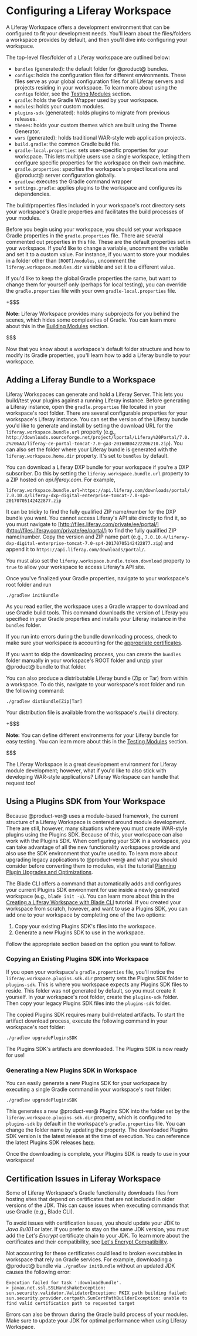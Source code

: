 # Configuring a Liferay Workspace [](id=configuring-a-liferay-workspace)

A Liferay Workspace offers a development environment that can be configured to
fit your development needs. You'll learn about the files/folders a workspace
provides by default, and then you'll dive into configuring your workspace.

The top-level files/folder of a Liferay workspace are outlined below:

- `bundles` (generated): the default folder for @product@ bundles.
- `configs`: holds the configuration files for different environments. These
  files serve as your global configuration files for all Liferay servers and
  projects residing in your workspace. To learn more about using the `configs`
  folder, see the
  [Testing Modules](/develop/tutorials/-/knowledge_base/7-0/development-lifecycle-for-a-liferay-workspace#testing-modules)
  section.
- `gradle`: holds the Gradle Wrapper used by your workspace.
- `modules`: holds your custom modules.
- `plugins-sdk` (generated): holds plugins to migrate from previous releases.
- `themes`: holds your custom themes which are built using the Theme Generator.
- `wars` (generated): holds traditional WAR-style web application projects.
- `build.gradle`: the common Gradle build file.
- `gradle-local.properties`: sets user-specific properties for your workspace.
  This lets multiple users use a single workspace, letting them configure
  specific properties for the workspace on their own machine.
- `gradle.properties`: specifies the workspace's project locations and @product@
  server configuration globally. 
- `gradlew`: executes the Gradle command wrapper
- `settings.gradle`: applies plugins to the workspace and configures its
  dependencies.

The build/properties files included in your workspace's root directory sets your
workspace's Gradle properties and facilitates the build processes of your
modules.

Before you begin using your workspace, you should set your workspace Gradle
properties in the `gradle.properties` file. There are several commented out
properties in this file. These are the default properties set in your workspace.
If you'd like to change a variable, uncomment the variable and set it to a
custom value. For instance, if you want to store your modules in a folder other
than `[ROOT]/modules`, uncomment the `liferay.workspace.modules.dir` variable
and set it to a different value.

If you'd like to keep the global Gradle properties the same, but want to change
them for yourself only (perhaps for local testing), you can override the
`gradle.properties` file with your own `gradle-local.properties` file.

+$$$

**Note:** Liferay Workspace provides many subprojects for you behind the scenes,
which hides some complexities of Gradle. You can learn more about this in the
[Building Modules](/develop/tutorials/-/knowledge_base/7-0/development-lifecycle-for-a-liferay-workspace#building-modules)
section.

$$$

Now that you know about a workspace's default folder structure and how to modify
its Gradle properties, you'll learn how to add a Liferay bundle to your
workspace.

## Adding a Liferay Bundle to a Workspace [](id=adding-a-liferay-bundle-to-a-workspace)

Liferay Workspaces can generate and hold a Liferay Server. This lets you
build/test your plugins against a running Liferay instance. Before generating a
Liferay instance, open the `gradle.properties` file located in your workspace's
root folder. There are several configurable properties for your workspace's
Liferay instance. You can set the version of the Liferay bundle you'd like to
generate and install by setting the download URL for the
`liferay.workspace.bundle.url` property
(e.g., `http://downloads.sourceforge.net/project/lportal/Liferay%20Portal/7.0.2%20GA3/liferay-ce-portal-tomcat-7.0-ga3-20160804222206210.zip`).
You can also set the folder where your Liferay bundle is generated with the
`liferay.workspace.home.dir` property. It's set to `bundles` by default.

You can download a Liferay DXP bundle for your workspace if you're a DXP
subscriber. Do this by setting the `liferay.workspace.bundle.url` property to a
ZIP hosted on *api.liferay.com*. For example,

`liferay.workspace.bundle.url=https://api.liferay.com/downloads/portal/7.0.10.4/liferay-dxp-digital-enterprise-tomcat-7.0-sp4-20170705142422877.zip`

<!-- I formatted the above snippet differently to avoid providing a link.
-Cody-->

It can be tricky to find the fully qualified ZIP name/number for the DXP bundle
you want. You cannot access Liferay's API site directly to find it, so you must
navigate to
[http://files.liferay.com/private/ee/portal/](http://files.liferay.com/private/ee/portal/)
to find the fully qualified ZIP name/number. Copy the version and ZIP name part
(e.g., `7.0.10.4/liferay-dxp-digital-enterprise-tomcat-7.0-sp4-20170705142422877.zip`)
and append it to `https://api.liferay.com/downloads/portal/`.

You must also set the `liferay.workspace.bundle.token.download` property to
`true` to allow your workspace to access Liferay's API site.

Once you've finalized your Gradle properties, navigate to your workspace's root
folder and run

    ./gradlew initBundle

As you read earlier, the workspace uses a Gradle wrapper to download and use
Gradle build tools. This command downloads the version of Liferay you specified
in your Gradle properties and installs your Liferay instance in the `bundles`
folder.

If you run into errors during the bundle downloading process, check to make sure
your workspace is accounting for the
[appropriate certificates](/develop/tutorials/-/knowledge_base/7-0/configuring-a-liferay-workspace#certification-issues-in-liferay-workspace).

If you want to skip the downloading process, you can create the `bundles` folder
manually in your workspace's ROOT folder and unzip your @product@ bundle to that
folder.

You can also produce a distributable Liferay bundle (Zip or Tar) from within a
workspace. To do this, navigate to your workspace's root folder and run the
following command:

    ./gradlew distBundle[Zip|Tar]

Your distribution file is available from the workspace's `/build` directory.

+$$$

**Note:** You can define different environments for your Liferay bundle for
easy testing. You can learn more about this in the
[Testing Modules](/develop/tutorials/-/knowledge_base/7-0/development-lifecycle-for-a-liferay-workspace#testing-modules)
section.

$$$

The Liferay Workspace is a great development environment for Liferay module
development; however, what if you'd like to also stick with developing WAR-style
applications? Liferay Workspace can handle that request too!

## Using a Plugins SDK from Your Workspace [](id=using-a-plugins-sdk-from-your-workspace)

Because @product-ver@ uses a module-based framework, the current structure of a
Liferay Workspace is centered around module development. There are still,
however, many situations where you must create WAR-style plugins using the
Plugins SDK. Because of this, your workspace can also work with the Plugins SDK.
When configuring your SDK in a workspace, you can take advantage of all the new
functionality workspaces provide and also use the SDK environment that you're
used to. To learn more about upgrading legacy applications to @product-ver@ and
what you should consider before converting them to modules, visit the tutorial
[Planning Plugin Upgrades and Optimizations](/develop/tutorials/-/knowledge_base/7-0/migrating-existing-code-to-liferay-7).

The Blade CLI offers a command that automatically adds and configures your
current Plugins SDK environment for use inside a newly generated workspace
(e.g., `blade init -u`). You can learn more about this in the
[Creating a Liferay Workspace with Blade CLI](/develop/tutorials/-/knowledge_base/7-0/creating-a-liferay-workspace-with-blade-cli)
tutorial. If you created your workspace from scratch, however, and
want to use a Plugins SDK, you can add one to your workspace by completing one
of the two options:

1.  Copy your existing Plugins SDK's files into the workspace.
2.  Generate a new Plugins SDK to use in the workspace.

Follow the appropriate section based on the option you want to follow.

### Copying an Existing Plugins SDK into Workspace [](id=copying-an-existing-plugins-sdk-into-workspace)

If you open your workspace's `gradle.properties` file, you'll notice the
`liferay.workspace.plugins.sdk.dir` property sets the Plugins SDK folder to
`plugins-sdk`. This is where you workspace expects any Plugins SDK files to
reside. This folder was not generated by default, so you must create it
yourself. In your workspace's root folder, create the `plugins-sdk` folder. Then
copy your legacy Plugins SDK files into the `plugins-sdk` folder.

The copied Plugins SDK requires many build-related artifacts. To start the
artifact download process, execute the following command in your workspace's
root folder:

    ./gradlew upgradePluginsSDK

The Plugins SDK's artifacts are downloaded. The Plugins SDK is now ready for
use!

### Generating a New Plugins SDK in Workspace [](id=generating-a-new-plugins-sdk-in-workspace)

You can easily generate a new Plugins SDK for your workspace by executing a
single Gradle command in your workspace's root folder:

    ./gradlew upgradePluginsSDK

This generates a new @product-ver@ Plugins SDK into the folder set by the
`liferay.workspace.plugins.sdk.dir` property, which is configured to
`plugins-sdk` by default in the workspace's `gradle.properties` file. You can
change the folder name by updating the property. The downloaded Plugins SDK
version is the latest release at the time of execution. You can reference the
latest Plugins SDK releases
[here](https://repository.liferay.com/nexus/content/groups/public/com/liferay/portal/com.liferay.portal.plugins.sdk/).

Once the downloading is complete, your Plugins SDK is ready to use
in your workspace!

## Certification Issues in Liferay Workspace [](id=certification-issues-in-liferay-workspace)

Some of Liferay Workspace's Gradle functionality downloads files from hosting
sites that depend on certificates that are not included in older versions of the
JDK. This can cause issues when executing commands that use Gradle (e.g., Blade
CLI).

To avoid issues with certification issues, you should update your JDK to
*Java 8u101* or later. If you prefer to stay on the same JDK version, you must
add the *Let's Encrypt* certificate chain to your JDK. To learn more about the
certificates and their compatibility, see
[Let's Encrypt Compatibility](https://letsencrypt.org/docs/certificate-compatibility/).

Not accounting for these certificates could lead to broken executables in
workspace that rely on Gradle services. For example, downloading a @product@
bundle via `./gradlew initBundle` without an updated JDK causes the following
error:

    Execution failed for task ':downloadBundle'.
    > javax.net.ssl.SSLHandshakeException: sun.security.validator.ValidatorException: PKIX path building failed:
    sun.security.provider.certpath.SunCertPathBuilderException: unable to find valid certification path to requested target

Errors can also be thrown during the Gradle build process of your modules. Make
sure to update your JDK for optimal performance when using Liferay Workspace.
